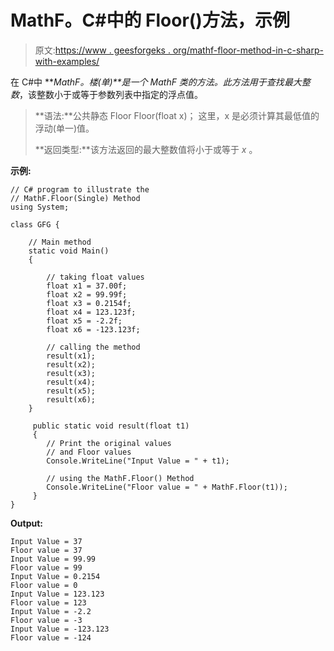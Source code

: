# MathF。C#中的 Floor()方法，示例

> 原文:[https://www . geesforgeks . org/mathf-floor-method-in-c-sharp-with-examples/](https://www.geeksforgeeks.org/mathf-floor-method-in-c-sharp-with-examples/)

在 C#中 ***MathF。*楼(单)**是一个 MathF 类的方法。此方法用于查找*最大整数*，该整数小于或等于参数列表中指定的浮点值。

> **语法:**公共静态 Floor Floor(float x)；
> 这里，x 是必须计算其最低值的浮动(单一)值。
> 
> **返回类型:**该方法返回的最大整数值将小于或等于 *x* 。

**示例:**

```
// C# program to illustrate the
// MathF.Floor(Single) Method
using System;

class GFG {

    // Main method
    static void Main()
    {

        // taking float values
        float x1 = 37.00f;
        float x2 = 99.99f;
        float x3 = 0.2154f; 
        float x4 = 123.123f; 
        float x5 = -2.2f; 
        float x6 = -123.123f; 

        // calling the method
        result(x1);
        result(x2);
        result(x3);
        result(x4);
        result(x5);
        result(x6);
    }

     public static void result(float t1)
     {
        // Print the original values
        // and Floor values
        Console.WriteLine("Input Value = " + t1);

        // using the MathF.Floor() Method
        Console.WriteLine("Floor value = " + MathF.Floor(t1));
     }
}
```

**Output:**

```
Input Value = 37
Floor value = 37
Input Value = 99.99
Floor value = 99
Input Value = 0.2154
Floor value = 0
Input Value = 123.123
Floor value = 123
Input Value = -2.2
Floor value = -3
Input Value = -123.123
Floor value = -124

```